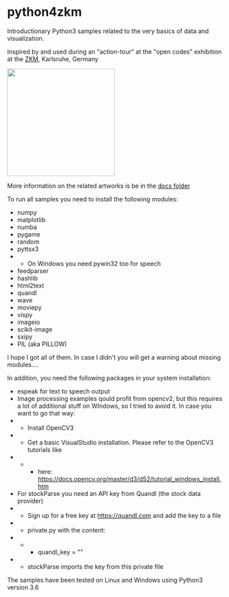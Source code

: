 # python4zkm
Introductionary Python3 samples related to the very basics of data and visualization.

Inspired by and used during an "action-tour" at the "open codes" exhibition at the 
[ZKM](https://open-codes.zkm.de/en), Karlsruhe, Germany


<img src="https://zkm.de/media/styles/r17_1280/public/bild/ocii_plakat_dina1_final.jpg?itok=77xfS05w&c=e425af2cad7290dca592b01cdf1b1ca4" width="250">

More information on the related artworks is be in the [docs folder](../doc/opencodes.md)

To run all samples you need to install the following modules:

  * numpy
  * matplotlib
  * numba
  * pygame
  * random
  * pyttsx3
  *  * On Windows you need pywin32 too for speech 
  * feedparser
  * hashlib
  * html2text
  * quandl
  * wave
  * moviepy
  * vispy
  * imageio
  * scikit-image
  * sxipy
  * PIL (aka PILLOW)
  
I hope I got all of them. In case I didn't you will get a warning about missing modules....  


In addition, you need the following packages in your system installation:

  * espeak for text to speech output
  * Image processing examples qould profit from opencv2, but this requires a lot of additional stuff on WIndows, so I tried to avoid it. In case you want to go that way:
  * * Install OpenCV3
  * * Get a basic VisualStudio installation. Please refer to the OpenCV3 tutorials like
  *  * * here: https://docs.opencv.org/master/d3/d52/tutorial_windows_install.htm
  *  For stockParse you need an API key from Quandl (the stock data provider)
  *  * Sign up for a free key at https://quandl.com and add the key to a file
  *  * private.py with the content:
  *  * * quandl_key = "<the key you got from quandl>"
  *  * stockParse imports the key from this private file

The samples have been tested on Linux and Windows using Python3 version 3.6



